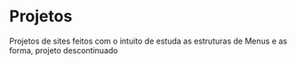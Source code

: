 # Projetos
Projetos de sites feitos
com o intuito de estuda as estruturas de Menus e as forma, projeto descontinuado
